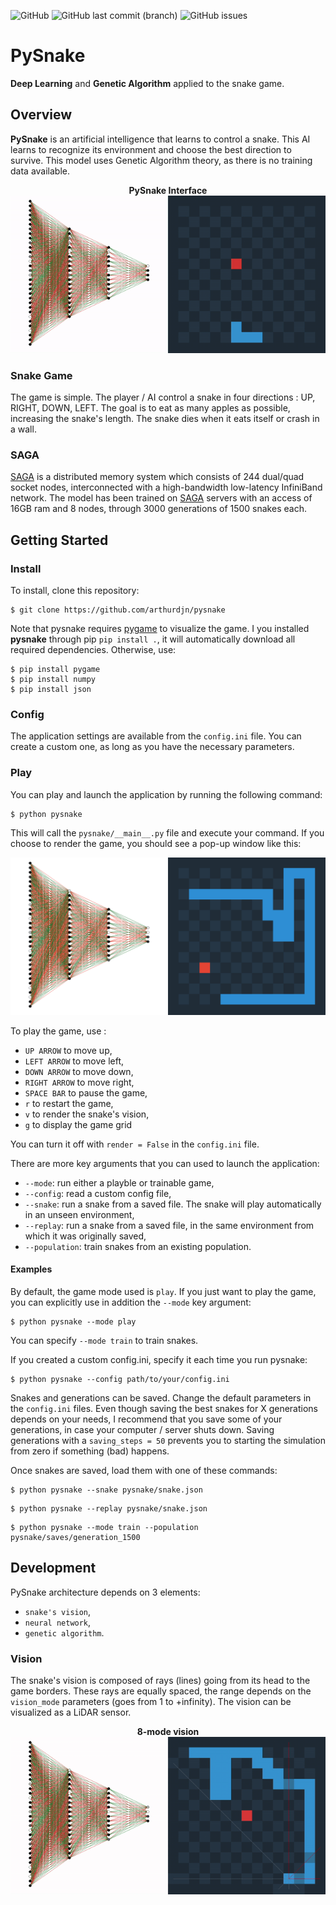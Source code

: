![GitHub](https://img.shields.io/github/license/arthurdjn/pysnake) ![GitHub last commit (branch)](https://img.shields.io/github/last-commit/arthurdjn/pysnake/master) ![GitHub issues](https://img.shields.io/github/issues/arthurdjn/pysnake) 


# PySnake

**Deep Learning** and **Genetic Algorithm** applied to the snake game.

## Overview

**PySnake** is an artificial intelligence that learns to control a snake. This AI learns to recognize its environment and choose the best direction to survive.
This model uses Genetic Algorithm theory, as there is no training data available.
<p align="center">
  <b>PySnake Interface</b><br>
  <img src="img/pysnake_ai.gif">
  <br>
</p>


### Snake Game

The game is simple. The player / AI control a snake in four directions : UP, RIGHT, DOWN, LEFT. The goal is to eat as many apples as possible, increasing the snake's length.
The snake dies when it eats itself or crash in a wall.

### SAGA

[SAGA](https://documentation.sigma2.no/quick/saga.html) is a distributed memory system which consists of 244 dual/quad socket nodes, interconnected with a high-bandwidth low-latency InfiniBand network. The model has been trained on [SAGA](https://documentation.sigma2.no/quick/saga.html) servers with an access of 16GB ram and 8 nodes, through 3000 generations of 1500 snakes each.

## Getting Started

### Install

To install, clone this repository:

```
$ git clone https://github.com/arthurdjn/pysnake
```

Note that pysnake requires [pygame](https://www.pygame.org/news) to visualize the game.
I you installed **pysnake** through pip `pip install .`, it will automatically download all required dependencies. Otherwise, use:

```
$ pip install pygame
$ pip install numpy
$ pip install json
```

### Config

The application settings are available from the `config.ini` file. You can create a custom one, as long as you have the necessary parameters.
  

### Play

You can play and launch the application by running the following command:
```
$ python pysnake
```
This will call the `pysnake/__main__.py` file and execute your command.
If you choose to render the game, you should see a pop-up window like this:


![intro](img/pysnake_intro.png)

To play the game, use :
- `UP ARROW` to move up,
- `LEFT ARROW` to move left,
- `DOWN ARROW` to move down,
- `RIGHT ARROW` to move right,
- `SPACE BAR` to pause the game,
- `r` to restart the game,
- `v` to render the snake's vision,
- `g` to display the game grid


You can turn it off with `render = False` in the `config.ini` file.


There are more key arguments that you can used to launch the application:
- `--mode`: run either a playble or trainable game,
- `--config`: read a custom config file,
- `--snake`: run a snake from a saved file. The snake will play automatically in an unseen environment,
- `--replay`: run a snake from a saved file, in the same environment from which it was originally saved,
- `--population`: train snakes from an existing population.


#### Examples

By default, the game mode used is `play`.
If you just want to play the game, you can explicitly use in addition the `--mode` key argument:
```
$ python pysnake --mode play
```
You can specify `--mode train` to train snakes.

If you created a custom config.ini, specify it each time you run pysnake:
```
$ python pysnake --config path/to/your/config.ini
```

Snakes and generations can be saved. Change the default parameters in the `config.ini` files.
Even though saving the best snakes for X generations depends on your needs, I recommend that you save some of your generations, in case your computer / server shuts down. Saving generations with a `saving_steps = 50` prevents you to starting the simulation from zero if something (bad) happens.

Once snakes are saved, load them with one of these commands:

```
$ python pysnake --snake pysnake/snake.json
```

```
$ python pysnake --replay pysnake/snake.json
```

```
$ python pysnake --mode train --population pysnake/saves/generation_1500
```

## Development

PySnake architecture depends on 3 elements:
- `snake's vision`,
- `neural network`,
- `genetic algorithm`.

### Vision

The snake's vision is composed of rays (lines) going from its head to the game borders. These rays are equally spaced, the range depends on the `vision_mode` parameters (goes from 1 to +infinity). The vision can be visualized as a LiDAR sensor.

<p align="center">
  <b>8-mode vision</b><br>
  <img src="img/pysnake_vision.gif">
  <br>
</p>

